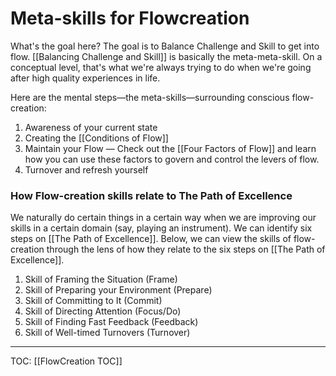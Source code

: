 # Meta-skills for Flowcreation
What's the goal here? The goal is to Balance Challenge and Skill to get into flow. [[Balancing Challenge and Skill]] is basically the meta-meta-skill. On a conceptual level, that's what we're always trying to do when we're going after high quality experiences in life.

Here are the mental steps—the meta-skills—surrounding conscious flow-creation:

1. Awareness of your current state
2. Creating the [[Conditions of Flow]]
3. Maintain your Flow — Check out the [[Four Factors of Flow]] and learn how you can use these factors to govern and control the levers of flow.
4. Turnover and refresh yourself

### How Flow-creation skills relate to The Path of Excellence

We naturally do certain things in a certain way when we are improving our skills in a certain domain (say, playing an instrument). We can identify six steps on [[The Path of Excellence]]. Below, we can view the skills of flow-creation through the lens of how they relate to the six steps on [[The Path of Excellence]].

1. Skill of Framing the Situation (Frame)
2. Skill of Preparing your Environment (Prepare)
3. Skill of Committing to It (Commit)
4. Skill of Directing Attention (Focus/Do)
5. Skill of Finding Fast Feedback (Feedback)
6. Skill of Well-timed Turnovers (Turnover)

---
TOC: [[FlowCreation TOC]]
